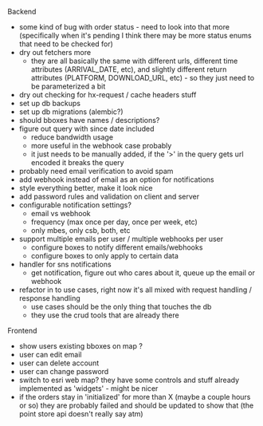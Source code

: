 Backend
- some kind of bug with order status - need to look into that more (specifically when it's pending I think there may be more status enums that need to be checked for)
- dry out fetchers more
  - they are all basically the same with different urls, different time
    attributes (ARRIVAL_DATE, etc), and slightly different return attributes
    (PLATFORM, DOWNLOAD_URL, etc) - so they just need to be parameterized a bit
- dry out checking for hx-request / cache headers stuff
- set up db backups
- set up db migrations (alembic?)
- should bboxes have names / descriptions?
- figure out query with since date included
  - reduce bandwidth usage
  - more useful in the webhook case probably
  - it just needs to be manually added, if the '>' in the query gets url
    encoded it breaks the query
- probably need email verification to avoid spam
- add webhook instead of email as an option for notifications
- style everything better, make it look nice
- add password rules and validation on client and server
- configurable notification settings?
  - email vs webhook
  - frequency (max once per day, once per week, etc)
  - only mbes, only csb, both, etc
- support multiple emails per user / multiple webhooks per user
  - configure boxes to notify different emails/webhooks
  - configure boxes to only apply to certain data
- handler for sns notifications
  - get notification, figure out who cares about it, queue up the email
    or webhook
- refactor in to use cases, right now it's all mixed with request handling / 
  response handling
  - use cases should be the only thing that touches the db
  - they use the crud tools that are already there

Frontend
- show users existing bboxes on map ? 
- user can edit email
- user can delete account
- user can change password
- switch to esri web map? they have some controls and stuff already implemented
  as 'widgets' - might be nicer
- if the orders stay in 'initialized' for more than X (maybe a couple hours or so) they are probably failed and should be updated to show that (the point store api doesn't really say atm)
